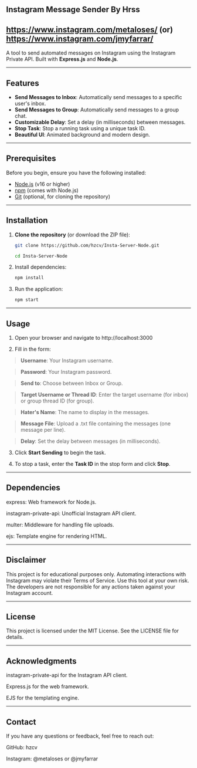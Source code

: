 ## Instagram Message Sender By Hrss ##
## https://www.instagram.com/metaloses/ (or) https://www.instagram.com/jmyfarrar/

A tool to send automated messages on Instagram using the Instagram Private API. Built with **Express.js** and **Node.js**.

 ---

## Features

- **Send Messages to Inbox**: Automatically send messages to a specific user's inbox.
- **Send Messages to Group**: Automatically send messages to a group chat.
- **Customizable Delay**: Set a delay (in milliseconds) between messages.
- **Stop Task**: Stop a running task using a unique task ID.
- **Beautiful UI**: Animated background and modern design.

---

## Prerequisites

Before you begin, ensure you have the following installed:

- [Node.js](https://nodejs.org/) (v16 or higher)
- [npm](https://www.npmjs.com/) (comes with Node.js)
- [Git](https://git-scm.com/) (optional, for cloning the repository)

---

## Installation

1. **Clone the repository** (or download the ZIP file):

   ```bash
   git clone https://github.com/hzcv/Insta-Server-Node.git

   cd Insta-Server-Node

2. Install dependencies:

   ```bash
   npm install

3. Run the application:

   ```bash
   npm start

---

## Usage

1. Open your browser and navigate to http://localhost:3000

2. Fill in the form:

  > **Username**: Your Instagram username.

  > **Password**: Your Instagram password.

  > **Send to**: Choose between Inbox or Group.

  > **Target Username or Thread ID**: Enter the target username (for inbox) or group thread ID (for group).

  > **Hater's Name**: The name to display in the messages.

  > **Message File**: Upload a .txt file containing the messages (one message per line).

  > **Delay**: Set the delay between messages (in milliseconds).

3. Click **Start Sending** to begin the task.

4. To stop a task, enter the **Task ID** in the stop form and click **Stop**.

---

## Dependencies

express: Web framework for Node.js.

instagram-private-api: Unofficial Instagram API client.

multer: Middleware for handling file uploads.

ejs: Template engine for rendering HTML.

---

## Disclaimer
This project is for educational purposes only. Automating interactions with Instagram may violate their Terms of Service. Use this tool at your own risk. The developers are not responsible for any actions taken against your Instagram account.

---

## License
This project is licensed under the MIT License. See the LICENSE file for details.

---

## Acknowledgments

instagram-private-api for the Instagram API client.

Express.js for the web framework.

EJS for the templating engine.

---

## Contact

If you have any questions or feedback, feel free to reach out:

GitHub: hzcv

Instagram: @metaloses or @jmyfarrar

